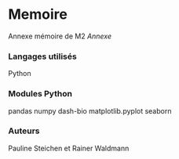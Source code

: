 # Memoire
Annexe mémoire de M2
*Annexe*

### Langages utilisés
Python
### Modules Python
pandas
numpy
dash-bio
matplotlib.pyplot
seaborn


### Auteurs
Pauline Steichen et Rainer Waldmann

